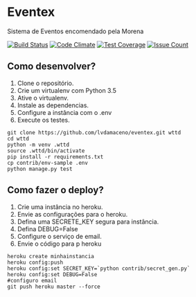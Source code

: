 # Eventex

Sistema de Eventos encomendado pela Morena

[![Build Status](https://travis-ci.org/lvdamaceno/eventex.svg?branch=master)](https://travis-ci.org/lvdamaceno/eventex)
[![Code Climate](https://codeclimate.com/repos/5689f7666b58a245c10008fb/badges/b81cd92d990e4ec680c8/gpa.svg)](https://codeclimate.com/repos/5689f7666b58a245c10008fb/feed)
[![Test Coverage](https://codeclimate.com/repos/5689f7666b58a245c10008fb/badges/b81cd92d990e4ec680c8/coverage.svg)](https://codeclimate.com/repos/5689f7666b58a245c10008fb/coverage)
[![Issue Count](https://codeclimate.com/repos/5689f7666b58a245c10008fb/badges/b81cd92d990e4ec680c8/issue_count.svg)](https://codeclimate.com/repos/5689f7666b58a245c10008fb/feed)

## Como desenvolver?

1. Clone o repositório.
2. Crie um virtualenv com Python 3.5
3. Ative o virtualenv.
4. Instale as dependencias.
5. Configure a instância com o .env
6. Execute os testes.

```console
git clone https://github.com/lvdamaceno/eventex.git wttd
cd wttd
python -m venv .wttd
source .wttd/bin/activate
pip install -r requirements.txt
cp contrib/env-sample .env
python manage.py test
```

## Como fazer o deploy?

1. Crie uma instância no heroku.
2. Envie as configurações para o heroku.
3. Defina uma SECRETE_KEY segura para instância.
4. Defina DEBUG=False
5. Configure o serviço de email.
6. Envie o código para p heroku

```console
heroku create minhainstancia
heroku config:push
heroku config:set SECRET_KEY=`python contrib/secret_gen.py`
heroku config:set DEBUG=False
#configuro email
git push heroku master --force
```